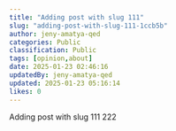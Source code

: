 ```yaml
---
title: "Adding post with slug 111"
slug: "adding-post-with-slug-111-1ccb5b"
author: jeny-amatya-qed
categories: Public
classification: Public
tags: [opinion,about]
date: 2025-01-23 02:46:16 
updatedBy: jeny-amatya-qed
updated: 2025-01-23 05:16:14 
likes: 0
---
```


Adding post with slug 111
222